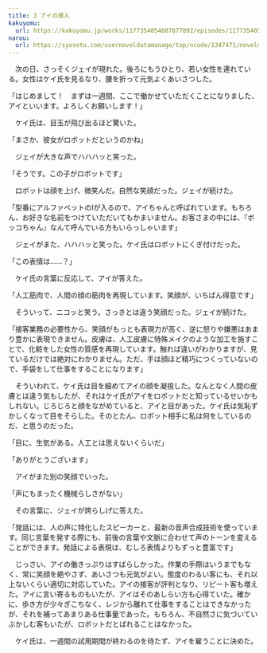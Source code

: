 ```yaml
---
title: 3 アイの導入
kakuyomu:
  url: https://kakuyomu.jp/works/1177354054887877892/episodes/1177354054887899517
narou:
  url: https://syosetu.com/usernoveldatamanage/top/ncode/1347471/noveldataid/11392579/
---
```


　次の日、さっそくジェイが現れた。後ろにもうひとり、若い女性を連れている。女性はケイ氏を見るなり、腰を折って元気よくあいさつした。

「はじめまして！　まずは一週間、ここで働かせていただくことになりました、アイといいます。よろしくお願いします！」

　ケイ氏は、目玉が飛び出るほど驚いた。

「まさか、彼女がロボットだというのかね」

　ジェイが大きな声でハハハッと笑った。

「そうです。この子がロボットです」

　ロボットは顔を上げ、微笑んだ。自然な笑顔だった。ジェイが続けた。

「型番にアルファベットのIが入るので、アイちゃんと呼ばれています。もちろん、お好きな名前をつけていただいてもかまいません。お客さまの中には、『ボッコちゃん』なんて呼んでいる方もいらっしゃいます」

　ジェイがまた、ハハハッと笑った。ケイ氏はロボットにくぎ付けだった。

「この表情は……？」

　ケイ氏の言葉に反応して、アイが答えた。

「人工筋肉で、人間の顔の筋肉を再現しています。笑顔が、いちばん得意です」

　そういって、ニコッと笑う。さっきとは違う笑顔だった。ジェイが続けた。

「接客業務の必要性から、笑顔がもっとも表現力が高く、逆に怒りや嫌悪はあまり豊かに表現できません。皮膚は、人工皮膚に特殊メイクのような加工を施すことで、化粧をした女性の質感を再現しています。触れば違いがわかりますが、見ているだけでは絶対にわかりません。ただ、手は顔ほど精巧につくっていないので、手袋をして仕事をすることになります」

　そういわれて、ケイ氏は目を細めてアイの顔を凝視した。なんとなく人間の皮膚とは違う気もしたが、それはケイ氏がアイをロボットだと知っているせいかもしれない。じろじろと顔をながめていると、アイと目があった。ケイ氏は気恥ずかしくなって目をそらした。そのとたん、ロボット相手に私は何をしているのだ、と思うのだった。

「目に、生気がある。人工とは思えないくらいだ」

「ありがとうございます」

　アイがまた別の笑顔でいった。

「声にもまったく機械らしさがない」

　その言葉に、ジェイが誇らしげに答えた。

「発話には、人の声に特化したスピーカーと、最新の音声合成技術を使っています。同じ言葉を発する際にも、前後の言葉や文脈に合わせて声のトーンを変えることができます。発話による表現は、むしろ表情よりもずっと豊富です」

　じっさい、アイの働きっぷりはすばらしかった。作業の手際はいうまでもなく、常に笑顔を絶やさず、あいさつも元気がよい。態度のわるい客にも、それ以上ないくらい適切に対応していた。アイの接客が評判となり、リピート客も増えた。アイに言い寄るものもいたが、アイはそのあしらい方も心得ていた。確かに、歩き方が少々ぎこちなく、レジから離れて仕事をすることはできなかったが、それを補ってあまりある仕事量であった。もちろん、不自然さに気づいていぶかしむ客もいたが、ロボットだとばれることはなかった。

　ケイ氏は、一週間の試用期間が終わるのを待たず、アイを雇うことに決めた。
